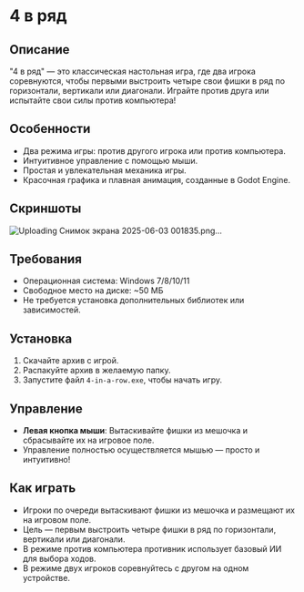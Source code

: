 # 4 в ряд

## Описание
"4 в ряд" — это классическая настольная игра, где два игрока соревнуются, чтобы первыми выстроить четыре свои фишки в ряд по горизонтали, вертикали или диагонали. Играйте против друга или испытайте свои силы против компьютера!

## Особенности
- Два режима игры: против другого игрока или против компьютера.
- Интуитивное управление с помощью мыши.
- Простая и увлекательная механика игры.
- Красочная графика и плавная анимация, созданные в Godot Engine.

## Скриншоты

![Uploading Снимок экрана 2025-06-03 001835.png…]()

## Требования
- Операционная система: Windows 7/8/10/11
- Свободное место на диске: ~50 МБ
- Не требуется установка дополнительных библиотек или зависимостей.

## Установка
1. Скачайте архив с игрой.
2. Распакуйте архив в желаемую папку.
3. Запустите файл `4-in-a-row.exe`, чтобы начать игру.

## Управление
- **Левая кнопка мыши**: Вытаскивайте фишки из мешочка и сбрасывайте их на игровое поле.
- Управление полностью осуществляется мышью — просто и интуитивно!

## Как играть
- Игроки по очереди вытаскивают фишки из мешочка и размещают их на игровом поле.
- Цель — первым выстроить четыре фишки в ряд по горизонтали, вертикали или диагонали.
- В режиме против компьютера противник использует базовый ИИ для выбора ходов.
- В режиме двух игроков соревнуйтесь с другом на одном устройстве.
